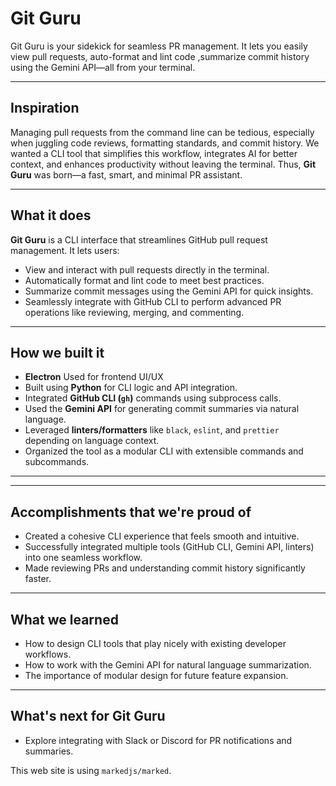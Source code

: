 # Git Guru
Git Guru is your sidekick for seamless PR management. It lets you easily view pull requests, auto-format and lint code ,summarize commit history using the Gemini API—all from your terminal.

---

##  Inspiration

Managing pull requests from the command line can be tedious, especially when juggling code reviews, formatting standards, and commit history. We wanted a CLI tool that simplifies this workflow, integrates AI for better context, and enhances productivity without leaving the terminal. Thus, **Git Guru** was born—a fast, smart, and minimal PR assistant.

---

##  What it does

**Git Guru** is a CLI interface that streamlines GitHub pull request management. It lets users:

- View and interact with pull requests directly in the terminal.
- Automatically format and lint code to meet best practices.
- Summarize commit messages using the Gemini API for quick insights.
- Seamlessly integrate with GitHub CLI to perform advanced PR operations like reviewing, merging, and commenting.

---

## How we built it
- **Electron**  Used for frontend UI/UX
- Built using **Python** for CLI logic and API integration.
- Integrated **GitHub CLI (`gh`)** commands using subprocess calls.
- Used the **Gemini API** for generating commit summaries via natural language.
- Leveraged **linters/formatters** like `black`, `eslint`, and `prettier` depending on language context.
- Organized the tool as a modular CLI with extensible commands and subcommands.

---



---

##  Accomplishments that we're proud of

- Created a cohesive CLI experience that feels smooth and intuitive.
- Successfully integrated multiple tools (GitHub CLI, Gemini API, linters) into one seamless workflow.
- Made reviewing PRs and understanding commit history significantly faster.

---

##  What we learned

- How to design CLI tools that play nicely with existing developer workflows.
- How to work with the Gemini API for natural language summarization.
- The importance of modular design for future feature expansion.

---

## What's next for Git Guru


- Explore integrating with Slack or Discord for PR notifications and summaries.

This web site is using `markedjs/marked`.
